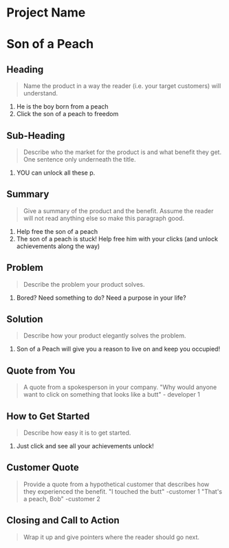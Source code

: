 # Project Name #
# Son of a Peach #

<!--
> This material was originally posted [here](http://www.quora.com/What-is-Amazons-approach-to-product-development-and-product-management). It is reproduced here for posterities sake.

There is an approach called "working backwards" that is widely used at Amazon. They work backwards from the customer, rather than starting with an idea for a product and trying to bolt customers onto it. While working backwards can be applied to any specific product decision, using this approach is especially important when developing new products or features.

For new initiatives a product manager typically starts by writing an internal press release announcing the finished product. The target audience for the press release is the new/updated product's customers, which can be retail customers or internal users of a tool or technology. Internal press releases are centered around the customer problem, how current solutions (internal or external) fail, and how the new product will blow away existing solutions.

If the benefits listed don't sound very interesting or exciting to customers, then perhaps they're not (and shouldn't be built). Instead, the product manager should keep iterating on the press release until they've come up with benefits that actually sound like benefits. Iterating on a press release is a lot less expensive than iterating on the product itself (and quicker!).

If the press release is more than a page and a half, it is probably too long. Keep it simple. 3-4 sentences for most paragraphs. Cut out the fat. Don't make it into a spec. You can accompany the press release with a FAQ that answers all of the other business or execution questions so the press release can stay focused on what the customer gets. My rule of thumb is that if the press release is hard to write, then the product is probably going to suck. Keep working at it until the outline for each paragraph flows.

Oh, and I also like to write press-releases in what I call "Oprah-speak" for mainstream consumer products. Imagine you're sitting on Oprah's couch and have just explained the product to her, and then you listen as she explains it to her audience. That's "Oprah-speak", not "Geek-speak".

Once the project moves into development, the press release can be used as a touchstone; a guiding light. The product team can ask themselves, "Are we building what is in the press release?" If they find they're spending time building things that aren't in the press release (overbuilding), they need to ask themselves why. This keeps product development focused on achieving the customer benefits and not building extraneous stuff that takes longer to build, takes resources to maintain, and doesn't provide real customer benefit (at least not enough to warrant inclusion in the press release).
 -->

## Heading ##
  > Name the product in a way the reader (i.e. your target customers) will understand.
  1) He is the boy born from a peach
  2) Click the son of a peach to freedom

## Sub-Heading ##
  > Describe who the market for the product is and what benefit they get. One sentence only underneath the title.
  1) YOU can unlock all these p.

## Summary ##
  > Give a summary of the product and the benefit. Assume the reader will not read anything else so make this paragraph good.
  1) Help free the son of a peach
  2) The son of a peach is stuck! Help free him with your clicks
  (and unlock achievements along the way)

## Problem ##
  > Describe the problem your product solves.
  1) Bored? Need something to do? Need a purpose in your life?

## Solution ##
  > Describe how your product elegantly solves the problem.
  1) Son of a Peach will give you a reason to live on and keep you occupied!

## Quote from You ##
  > A quote from a spokesperson in your company.
  "Why would anyone want to click on something that looks like a butt" - developer 1

## How to Get Started ##
  > Describe how easy it is to get started.
  1) Just click and see all your achievements unlock!

## Customer Quote ##
  > Provide a quote from a hypothetical customer that describes how they experienced the benefit.
  "I touched the butt" -customer 1
  "That's a peach, Bob" -customer 2

  <!-- "Help me" - Momotaro-->
  <!--  "Why" - normal person -->

## Closing and Call to Action ##
  > Wrap it up and give pointers where the reader should go next.
<!--  Let's get peach of this game! -->

